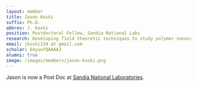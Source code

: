 ```yaml
---
layout: member
title: Jason Koski
suffix: Ph.D.
abbrev: J. Koski
position: Postdoctoral Fellow, Sandia National Labs
research: Developing field theoretic techniques to study polymer nanocomposites
email: jkoski134 at gmail.com
scholar: 64yuufQAAAAJ
alumni: true
image: /images/members/jason-koski.png
---
```


Jason is now a Post Doc at
[Sandia National Laboratories](http://www.sandia.gov/).
